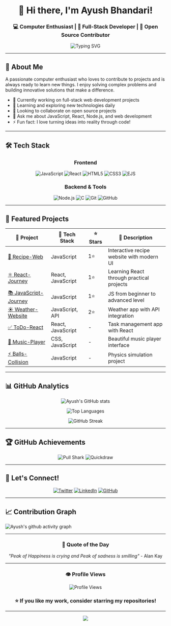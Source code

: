 <div align="center">
  
# 👋 Hi there, I'm Ayush Bhandari!

### 💻 Computer Enthusiast | 🚀 Full-Stack Developer | 🌟 Open Source Contributor

<img src="https://readme-typing-svg.herokuapp.com?font=Fira+Code&weight=500&size=24&pause=1000&color=3B82F6&center=true&vCenter=true&width=600&lines=Welcome+to+my+GitHub+Profile!;I+love+creating+amazing+projects;Always+ready+to+learn+new+things;Let's+build+something+together!" alt="Typing SVG" />

</div>

---

## 🌟 About Me

A passionate computer enthusiast who loves to contribute to projects and is always ready to learn new things. I enjoy solving complex problems and building innovative solutions that make a difference.

- 🔭 Currently working on full-stack web development projects
- 🌱 Learning and exploring new technologies daily
- 👯 Looking to collaborate on open source projects
- 💬 Ask me about JavaScript, React, Node.js, and web development
- ⚡ Fun fact: I love turning ideas into reality through code!

---

## 🛠️ Tech Stack

<div align="center">

### Frontend
![JavaScript](https://img.shields.io/badge/JavaScript-F7DF1E?style=for-the-badge&logo=javascript&logoColor=black)
![React](https://img.shields.io/badge/React-20232A?style=for-the-badge&logo=react&logoColor=61DAFB)
![HTML5](https://img.shields.io/badge/HTML5-E34F26?style=for-the-badge&logo=html5&logoColor=white)
![CSS3](https://img.shields.io/badge/CSS3-1572B6?style=for-the-badge&logo=css3&logoColor=white)
![EJS](https://img.shields.io/badge/EJS-663399?style=for-the-badge&logo=ejs&logoColor=white)

### Backend & Tools
![Node.js](https://img.shields.io/badge/Node.js-43853D?style=for-the-badge&logo=node.js&logoColor=white)
![C](https://img.shields.io/badge/C-00599C?style=for-the-badge&logo=c&logoColor=white)
![Git](https://img.shields.io/badge/Git-F05032?style=for-the-badge&logo=git&logoColor=white)
![GitHub](https://img.shields.io/badge/GitHub-100000?style=for-the-badge&logo=github&logoColor=white)

</div>

---

## 🚀 Featured Projects

<div align="center">

| 🎯 Project | 🔗 Tech Stack | ⭐ Stars | 📝 Description |
|------------|---------------|----------|-----------------|
| [🍴 Recipe-Web](https://github.com/Ayush4958/Recipe-web) | JavaScript | 1⭐ | Interactive recipe website with modern UI |
| [⚛️ React-Journey](https://github.com/Ayush4958/React-Journey) | React, JavaScript | 1⭐ | Learning React through practical projects |
| [📚 JavaScript-Journey](https://github.com/Ayush4958/JavaScript_Journey) | JavaScript | 1⭐ | JS from beginner to advanced level |
| [☀️ Weather-Website](https://github.com/Ayush4958/Weather-Website) | JavaScript, API | 2⭐ | Weather app with API integration |
| [✅ ToDo-React](https://github.com/Ayush4958/ToDo_React) | React, JavaScript | - | Task management app with React |
| [🎵 Music-Player](https://github.com/Ayush4958/MUSIC-PLAYER) | CSS, JavaScript | - | Beautiful music player interface |
| [⚡ Balls-Collision](https://github.com/Ayush4958/balls-collision) | JavaScript | - | Physics simulation project |

</div>

---

## 📊 GitHub Analytics

<div align="center">
  
![Ayush's GitHub stats](https://github-readme-stats.vercel.app/api?username=Ayush4958&show_icons=true&theme=tokyonight&hide_border=true&count_private=true)

![Top Languages](https://github-readme-stats.vercel.app/api/top-langs/?username=Ayush4958&layout=compact&theme=tokyonight&hide_border=true)

![GitHub Streak](https://github-readme-streak-stats.herokuapp.com/?user=Ayush4958&theme=tokyonight&hide_border=true)

</div>

---

## 🏆 GitHub Achievements

<div align="center">

![Pull Shark](https://github.githubassets.com/assets/pull-shark-default-498c279a747d.png)
![Quickdraw](https://github.githubassets.com/assets/quickdraw-default-39c6aec8ff89.png)

</div>

---

## 🤝 Let's Connect!

<div align="center">

[![Twitter](https://img.shields.io/badge/Twitter-1DA1F2?style=for-the-badge&logo=twitter&logoColor=white)](https://x.com/Ayushbhand31273)
[![LinkedIn](https://img.shields.io/badge/LinkedIn-0077B5?style=for-the-badge&logo=linkedin&logoColor=white)](https://www.linkedin.com/in/ayush-bhandari-543a35277/)
[![GitHub](https://img.shields.io/badge/GitHub-100000?style=for-the-badge&logo=github&logoColor=white)](https://github.com/Ayush4958)

</div>

---

## 📈 Contribution Graph

![Ayush's github activity graph](https://github-readme-activity-graph.vercel.app/graph?username=Ayush4958&theme=tokyo-night&hide_border=true)

---

<div align="center">

### 💭 Quote of the Day
*"Peak of Happiness is crying and Peak of sadness is smilling"* - Alan Kay

---

### 👁️ Profile Views
![Profile Views](https://komarev.com/ghpvc/?username=Ayush4958&color=blueviolet&style=flat-square&label=Profile+Views)

### ⭐ If you like my work, consider starring my repositories!

</div>

---

<div align="center">
  <img src="https://capsule-render.vercel.app/api?type=waving&color=gradient&height=100&section=footer&animation=fadeIn" />
</div>
